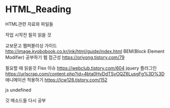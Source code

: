 # HTML_Reading
HTML관련 자료와 파일들

작업 시작전 필히 읽을 것

교보문고 웹퍼블리싱 가이드
http://image.kyobobook.co.kr/ink/html/guide/index.html
BEM(Block Element Modifier) 공부하기
웹 접근성
https://oriyong.tistory.com/79


필요할 때 읽을것
Flex 이슈
https://webclub.tistory.com/604
jquery 플러그인
https://urlscrap.com/content.php?id=4bta0HvDdTSvOQZ6LusgFg%3D%3D
애니메이션 적용하기
https://lcw126.tistory.com/152

js undefined

깃 메소드들 다시 공부

